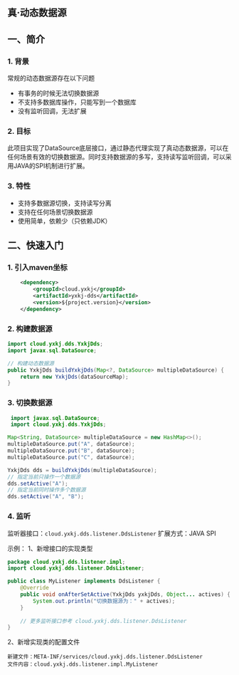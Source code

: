 真·动态数据源
---

## 一、简介

### 1. 背景
常规的动态数据源存在以下问题
- 有事务的时候无法切换数据源
- 不支持多数据库操作，只能写到一个数据库
- 没有监听回调，无法扩展

### 2. 目标
此项目实现了DataSource底层接口，通过静态代理实现了真动态数据源，可以在任何场景有效的切换数据源。同时支持数据源的多写，支持读写监听回调，可以采用JAVA的SPI机制进行扩展。

### 3. 特性
- 支持多数据源切换，支持读写分离
- 支持在任何场景切换数据源
- 使用简单，依赖少（只依赖JDK）

## 二、快速入门

### 1. 引入maven坐标

```xml
    <dependency>
        <groupId>cloud.yxkj</groupId>
        <artifactId>yxkj-dds</artifactId>
        <version>${project.version}</version>
    </dependency>
```

### 2. 构建数据源

```java
import cloud.yxkj.dds.YxkjDds;
import javax.sql.DataSource;

// 构建动态数据源
public YxkjDds buildYxkjDds(Map<?, DataSource> multipleDataSource) {
    return new YxkjDds(dataSourceMap);
}

```

### 3. 切换数据源

```java
 import javax.sql.DataSource;
 import cloud.yxkj.dds.YxkjDds;

Map<String, DataSource> multipleDataSource = new HashMap<>();
multipleDataSource.put("A", dataSource);
multipleDataSource.put("B", dataSource);
multipleDataSource.put("C", dataSource);

YxkjDds dds = buildYxkjDds(multipleDataSource);
// 指定当前只操作一个数据源
dds.setActive("A");
// 指定当前同时操作多个数据源
dds.setActive("A", "B");

```

### 4. 监听

监听器接口：`cloud.yxkj.dds.listener.DdsListener`
扩展方式：JAVA SPI

示例：
1、新增接口的实现类型
```java
package cloud.yxkj.dds.listener.impl;
import cloud.yxkj.dds.listener.DdsListener;

public class MyListener implements DdsListener {
    @Override
    public void onAfterSetActive(YxkjDds yxkjDds, Object... actives) {
        System.out.println("切换数据源为：" + actives);
    }
    
    // 更多监听接口参考 cloud.yxkj.dds.listener.DdsListener
}
```
2、新增实现类的配置文件
```
新建文件：META-INF/services/cloud.yxkj.dds.listener.DdsListener
文件内容：cloud.yxkj.dds.listener.impl.MyListener
```